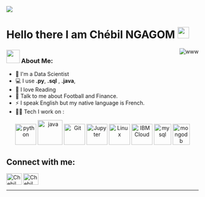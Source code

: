 ![](https://github.com/Yolo237/Resource/blob/main/header_.png)
# Hello there I am Chébil NGAGOM <img src="https://github.com/Yolo237/Resource/blob/main/Hi.gif" width="30" />
<p><img align="right" src="https://github.com/Yolo237/Resource/blob/main/Work.gif" alt="www" /></p>

### <img src="https://github.com/Yolo237/Resource/blob/main/Developer.gif" width="35" /> About Me:
- 🏦 I'm a Data Scientist 
- 💻 I use  **.py**,  **.sql** , **.java**,
- 📖 I love Reading
- 💬 Talk to me about Football and Finance.
- ⚡ I speak English but my native language is French.
- 🧑‍💻 Tech I work on :

<p align="center">
      <img src="https://www.vectorlogo.zone/logos/python/python-icon.svg" alt="python" width="55" height="55"/>
      <img src="https://www.vectorlogo.zone/logos/java/java-icon.svg" alt="java" width="65" height="65"/> 
      <img src="https://www.vectorlogo.zone/logos/git-scm/git-scm-icon.svg" alt="Git" width="55" height="55"/>
      <img src="https://www.vectorlogo.zone/logos/jupyter/jupyter-icon.svg" alt="Jupyter" width="55" height="55"/>
      <img src="https://www.vectorlogo.zone/logos/linux/linux-icon.svg" alt="Linux" width="55" height="55"/>
      <img src="https://www.vectorlogo.zone/logos/ibm_cloud/ibm_cloud-icon.svg" alt="IBM Cloud" width="55" height="55"/> 
      <img src="https://www.vectorlogo.zone/logos/mysql/mysql-icon.svg" alt="mysql" width="45" height="55"/>
      <img src="https://www.vectorlogo.zone/logos/mongodb/mongodb-icon.svg" alt="mongodb" width="45" height="55"/>
</p>

## Connect with me:
<p align="left">
  <a href="https://www.linkedin.com/in/yolo237/" target="blank"><img align="center"
      src="https://www.vectorlogo.zone/logos/linkedin/linkedin-icon.svg"
      alt="Chebil Ngagom" height="30" width="40" /></a>
  <a href="https://twitter.com/yolocmr" target="blank"><img align="center"
      src="https://www.vectorlogo.zone/logos/twitter/twitter-tile.svg"
      alt="Chebil Ngagom" height="30" width="40" /></a>

</p>


---
